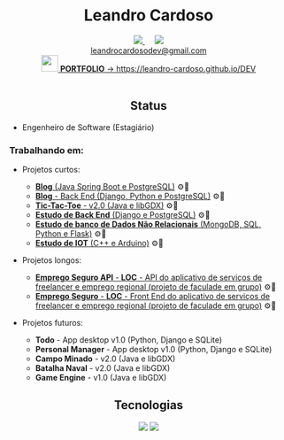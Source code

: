 <div align="center">

  <h1>Leandro Cardoso</h1>

  <a href="https://www.linkedin.com/in/leandro-cardoso-992529266" target="_blank">
    <img src="https://leandro-cardoso.github.io/DEV/assets/images/social/linkedin.svg"/>
  </a>
  &emsp;
  <a href="https://x.com/LeandroCDev" target="_blank">
    <img src="https://leandro-cardoso.github.io/DEV/assets/images/social/x.svg"/>
  </a>
  <br>
  <a href="mailto:leandrocardosodev@gmail.com">
    leandrocardosodev@gmail.com
  </a>
  <br>
  <a href="https://leandrocardoso.dev" target="_blank">
    <!-- TODO: add PORTFOLIO: leandrocardoso.dev -->
  </a>
  <a href="https://leandro-cardoso.github.io/DEV" target="_blank">
    <img src="https://leandro-cardoso.github.io/DEV/assets/images/favicon.png" width="30"/>
    <b>PORTFOLIO</b> -> https://leandro-cardoso.github.io/DEV
  </a>
</div>
&nbsp;

<div align="center">

  <h2>Status</h2>

</div>

* Engenheiro de Software (Estagiário)

### Trabalhando em:

* Projetos curtos:
  * [**Blog** (Java Spring Boot e PostgreSQL)](https://github.com/Leandro-Cardoso/dev.leandrocardoso.blog) ⚙️🔨
  * [**Blog** - Back End (Django, Python e PostgreSQL)](https://github.com/Leandro-Cardoso/Univassouras-Blog) ⚙️🔨
  * [**Tic-Tac-Toe** - v2.0 (Java e libGDX)](https://github.com/Leandro-Cardoso/Tic-Tac-Toe-v2.0)  ⚙️🔨
  * [**Estudo de Back End** (Django e PostgreSQL)](https://github.com/Leandro-Cardoso/Univassouras-BackEnd) ⚙️🔨
  * [**Estudo de banco de Dados Não Relacionais** (MongoDB, SQL, Python e Flask)](https://github.com/Leandro-Cardoso/Vassouras-Banco-de-Dados-Nao-Relacionais) ⚙️🔨
  * [**Estudo de IOT** (C++ e Arduino)](https://github.com/Leandro-Cardoso/Univassouras-IOT) ⚙️🔨

* Projetos longos:
  * [**Emprego Seguro API** - **LOC** - API do aplicativo de serviços de freelancer e emprego regional (projeto de faculade em grupo)](https://github.com/Leandro-Cardoso/Emprego-Seguro-api) ⚙️🔨
  * [**Emprego Seguro** - **LOC** - Front End do aplicativo de serviços de freelancer e emprego regional (projeto de faculade em grupo)](https://github.com/Leandro-Cardoso/Emprego-Seguro) ⚙️🔨

* Projetos futuros:
  * **Todo** - App desktop v1.0 (Python, Django e SQLite)
  * **Personal Manager** - App desktop v1.0 (Python, Django e SQLite)
  * **Campo Minado** - v2.0 (Java e libGDX)
  * **Batalha Naval** - v2.0 (Java e libGDX)
  * **Game Engine** - v1.0 (Java e libGDX)

<div align="center">
  
  <h2>Tecnologias</h2>

  <img src="https://github-readme-stats.vercel.app/api/top-langs/?username=Leandro-Cardoso&custom_title=Top%20used%20technologies&langs_count=10&title_color=0f0&text_color=c9d1d9&bg_color=0d1117&hide_border=true&layout=compact"/>

  <img src="https://github-readme-stats.vercel.app/api?username=Leandro-Cardoso&hide_title=true&card_width=300&show_icons=true&include_all_commits=true&count_private=true&text_bold=false&ring_color=0f0&text_color=c9d1d9&icon_color=0f0&bg_color=0d1117&hide_border=true"/>

<div>

